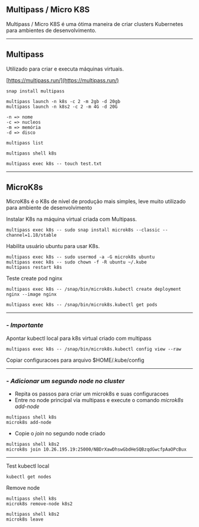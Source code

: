 ## Multipass / Micro K8S

 Multipass / Micro K8S é uma ótima maneira de criar clusters Kubernetes para ambientes de desenvolvimento.

 ---

## Multipass 

Utilizado para criar e executa máquinas virtuais.

[https://multipass.run/](https://multipass.run/)

```
snap install multipass
```

```
multipass launch -n k8s -c 2 -m 2gb -d 20gb
multipass launch -n k8s2 -c 2 -m 4G -d 20G
```

```
-n => nome
-c => nucleos
-m => memória
-d => disco
```

```
multipass list
```

```
multipass shell k8s
```

```
multipass exec k8s -- touch test.txt
```

---

## MicroK8s

MicroK8s é o K8s de nível de produção mais simples, leve muito utilizado para ambiente de desenvolvimento 

Instalar K8s na máquina virtual criada com Multipass.
```
multipass exec k8s -- sudo snap install microk8s --classic --channel=1.18/stable
```

Habilita usuário ubuntu para usar K8s.
```
multipass exec k8s -- sudo usermod -a -G microk8s ubuntu
multipass exec k8s -- sudo chown -f -R ubuntu ~/.kube
multipass restart k8s
```

Teste create pod nginx
```
multipass exec k8s -- /snap/bin/microk8s.kubectl create deployment nginx --image nginx

multipass exec k8s -- /snap/bin/microk8s.kubectl get pods
```

----
### - _Importante_

Apontar kubectl local para k8s virtual criado com multipass
```
multipass exec k8s -- /snap/bin/microk8s.kubectl config view --raw
```
Copiar configuracoes para arquivo $HOME/.kube/config

---

### - _Adicionar um segundo node no cluster_

 - Repita os passos para criar um microk8s e suas configuracoes
 - Entre no node principal via multipass e execute o comando _microk8s add-node_
```
multipass shell k8s
microk8s add-node
```
 - Copie o _join_ no segundo node criado  
```
multipass shell k8s2
microk8s join 10.26.195.19:25000/NBDrXawDhswGbdHeSQBzqdGwcfpAaOPcBux
```

---

Test kubectl local
```
kubectl get nodes
```

Remove node
```
multipass shell k8s
microk8s remove-node k8s2

multipass shell k8s2
microk8s leave
```